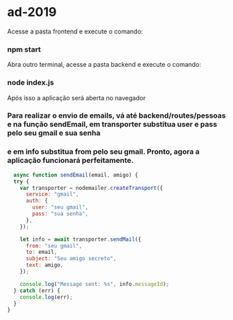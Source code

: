 # ad-2019
 Acesse a pasta frontend e execute o comando:
### npm start

 Abra outro terminal, acesse a pasta backend e execute o comando:
### node index.js

 Após isso a aplicação será aberta no navegador

### Para realizar o envio de emails, vá até backend/routes/pessoas e na função sendEmail, em transporter substitua user e pass pelo seu gmail e sua senha
### e em info substitua from pelo seu gmail. Pronto, agora a aplicação funcionará perfeitamente.

```js
  async function sendEmail(email, amigo) {
  try {
    var transporter = nodemailer.createTransport({
      service: "gmail",
      auth: {
        user: "seu gmail",
        pass: "sua senha",
      },
    });

    let info = await transporter.sendMail({
      from: "seu gmail",
      to: email,
      subject: "Seu amigo secreto",
      text: amigo,
    });

    console.log("Message sent: %s", info.messageId);
  } catch (err) {
    console.log(err);
  }
}
```
